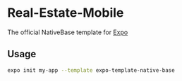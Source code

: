 # Real-Estate-Mobile

The official NativeBase template for [Expo](https://docs.expo.io/)

## Usage

```sh
expo init my-app --template expo-template-native-base
```
